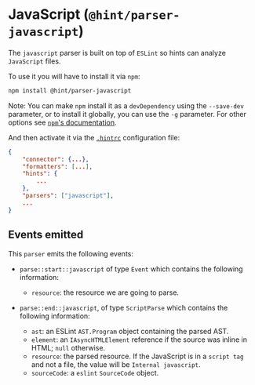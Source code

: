 # JavaScript (`@hint/parser-javascript`)

The `javascript` parser is built on top of `ESLint` so hints can
analyze `JavaScript` files.

To use it you will have to install it via `npm`:

```bash
npm install @hint/parser-javascript
```

Note: You can make `npm` install it as a `devDependency` using the
`--save-dev` parameter, or to install it globally, you can use the
`-g` parameter. For other options see [`npm`'s
documentation](https://docs.npmjs.com/cli/install).

And then activate it via the [`.hintrc`][hintrc] configuration file:

```json
{
    "connector": {...},
    "formatters": [...],
    "hints": {
        ...
    },
    "parsers": ["javascript"],
    ...
}
```

## Events emitted

This `parser` emits the following events:

* `parse::start::javascript` of type `Event` which contains the following
  information:

  * `resource`: the resource we are going to parse.

* `parse::end::javascript`, of type `ScriptParse` which contains the following
  information:

  * `ast`: an ESLint `AST.Program` object containing the parsed AST.
  * `element`: an `IAsyncHTMLElement` reference if the source was inline in
    HTML; `null` otherwise.
  * `resource`: the parsed resource. If the JavaScript is in
    a `script tag` and not a file, the value will be `Internal
    javascript`.
  * `sourceCode`: a `eslint` `SourceCode` object.

<!-- Link labels: -->

[hintrc]: https://webhint.io/docs/user-guide/configuring-webhint/summary/
